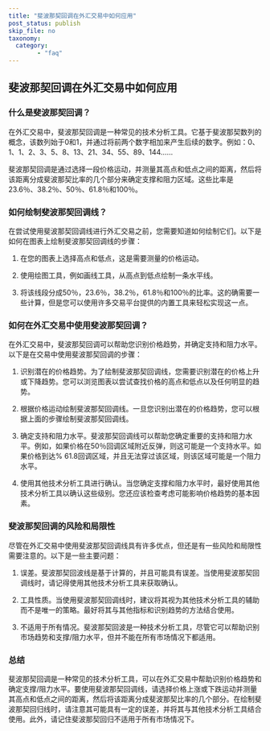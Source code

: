 ```yaml
---
title: "斐波那契回调在外汇交易中如何应用"
post_status: publish
skip_file: no
taxonomy:
  category:
        - "faq"
---
```


## 斐波那契回调在外汇交易中如何应用

### 什么是斐波那契回调？

在外汇交易中，斐波那契回调是一种常见的技术分析工具。它基于斐波那契数列的概念，该数列始于0和1，并通过将前两个数字相加来产生后续的数字。例如：0、1、1、2、3、5、8、13、21、34、55、89、144……

斐波那契回调是通过选择一段价格运动，并测量其高点和低点之间的距离，然后将该距离分成斐波那契比率的几个部分来确定支撑和阻力区域。这些比率是23.6％、38.2％、50％、61.8％和100％。

### 如何绘制斐波那契回调线？

在尝试使用斐波那契回调线进行外汇交易之前，您需要知道如何绘制它们。以下是如何在图表上绘制斐波那契回调线的步骤：

1. 在您的图表上选择高点和低点，这是需要测量的价格运动。

2. 使用绘图工具，例如画线工具，从高点到低点绘制一条水平线。

3. 将该线段分成50％，23.6％，38.2％，61.8％和100％的比率。这的确需要一些计算，但是您可以使用许多交易平台提供的内置工具来轻松实现这一点。

### 如何在外汇交易中使用斐波那契回调？

在外汇交易中，斐波那契回调可以帮助您识别价格趋势，并确定支持和阻力水平。以下是在交易中使用斐波那契回调的步骤：

1. 识别潜在的价格趋势。为了绘制斐波那契回调线，您需要识别潜在的价格上升或下降趋势。您可以浏览图表以尝试查找价格的高点和低点以及任何明显的趋势。

2. 根据价格运动绘制斐波那契回调线。一旦您识别出潜在的价格趋势，您可以根据上面的步骤绘制斐波那契回调线。

3. 确定支持和阻力水平。斐波那契回调线可以帮助您确定重要的支持和阻力水平。例如，如果价格在50％回调区域附近反弹，则这可能是一个支持水平。如果价格到达% 61.8回调区域，并且无法穿过该区域，则该区域可能是一个阻力水平。

4. 使用其他技术分析工具进行确认。当您确定支撑和阻力水平时，最好使用其他技术分析工具以确认这些级别。您还应该检查考虑可能影响价格趋势的基本因素。

### 斐波那契回调的风险和局限性

尽管在外汇交易中使用斐波那契回调线具有许多优点，但还是有一些风险和局限性需要注意的。以下是一些主要问题：

1. 误差。斐波那契回波线是基于计算的，并且可能具有误差。当使用斐波那契回调线时，请记得使用其他技术分析工具来获取确认。

2. 工具性质。当使用斐波那契回调线时，建议将其视为其他技术分析工具的辅助而不是唯一的策略。最好将其与其他指标和识别趋势的方法结合使用。

3. 不适用于所有情况。斐波那契回波是一种技术分析工具，尽管它可以帮助识别市场趋势和支撑/阻力水平，但并不能在所有市场情况下都适用。

### 总结

斐波那契回调是一种常见的技术分析工具，可以在外汇交易中帮助识别价格趋势和确定支撑/阻力水平。要使用斐波那契回调线，请选择价格上涨或下跌运动并测量其高点和低点之间的距离，然后将该距离分成斐波那契比率的几个部分。在绘制斐波那契回归线时，请注意其可能具有一定的误差，并将其与其他技术分析工具结合使用。此外，请记住斐波那契回归不适用于所有市场情况下。
